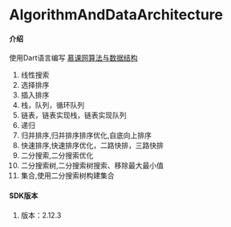 # AlgorithmAndDataArchitecture

#### 介绍
使用Dart语言编写 [慕课网算法与数据结构](https://class.imooc.com/sale/datastructure)
1. 线性搜索
2. 选择排序
3. 插入排序
4. 栈，队列，循环队列
5. 链表，链表实现栈，链表实现队列
6. 递归
7. 归并排序,归并排序排序优化,自底向上排序
8. 快速排序,快速排序优化，二路快排，三路快排
9. 二分搜索,二分搜索优化
10. 二分搜索树,二分搜索树搜索、移除最大最小值
11. 集合,使用二分搜索树构建集合

#### SDK版本
1. 版本：2.12.3
